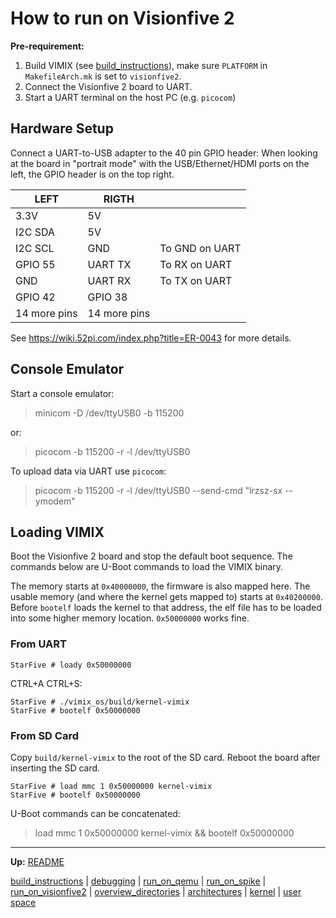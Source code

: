 # How to run on Visionfive 2

**Pre-requirement:** 
1. Build VIMIX (see [build_instructions](build_instructions.md)), make sure `PLATFORM` in `MakefileArch.mk` is set to `visionfive2`.
2. Connect the Visionfive 2 board to UART.
3. Start a UART terminal on the host PC (e.g. `picocom`)

## Hardware Setup

Connect a UART-to-USB adapter to the 40 pin GPIO header: When looking at the board in "portrait mode" with the USB/Ethernet/HDMI ports on the left, the GPIO header is on the top right. 

| LEFT         | RIGTH        |                |
| ------------ | ------------ | -------------- |
| 3.3V         | 5V           |                |
| I2C SDA      | 5V           |                |
| I2C SCL      | GND          | To GND on UART |
| GPIO 55      | UART TX      | To RX on UART  |
| GND          | UART RX      | To TX on UART  |
| GPIO 42      | GPIO 38      |                |
| 14 more pins | 14 more pins |                |

See https://wiki.52pi.com/index.php?title=ER-0043 for more details.


## Console Emulator

Start a console emulator:
> minicom -D /dev/ttyUSB0 -b 115200

or:
> picocom -b 115200 -r -l /dev/ttyUSB0

To upload data via UART use `picocom`:
> picocom -b 115200 -r -l /dev/ttyUSB0 --send-cmd "lrzsz-sx --ymodem"


## Loading VIMIX

Boot the Visionfive 2 board and stop the default boot sequence. The commands below are U-Boot commands to load the VIMIX binary.

The memory starts at `0x40000000`, the firmware is also mapped here. The usable memory (and where the kernel gets mapped to) starts at `0x40200000`. Before `bootelf` loads the kernel to that address, the elf file has to be loaded into some higher memory location. `0x50000000` works fine.


### From UART

```
StarFive # loady 0x50000000
```

CTRL+A CTRL+S:
```
StarFive # ./vimix_os/build/kernel-vimix
StarFive # bootelf 0x50000000
```

### From SD Card

Copy `build/kernel-vimix` to the root of the SD card. Reboot the board after inserting the SD card.
```
StarFive # load mmc 1 0x50000000 kernel-vimix
StarFive # bootelf 0x50000000
```

U-Boot commands can be concatenated:

> load mmc 1 0x50000000 kernel-vimix && bootelf 0x50000000


---
**Up:** [README](../README.md)

[build_instructions](build_instructions.md) | [debugging](debugging.md) | [run_on_qemu](run_on_qemu.md) | [run_on_spike](run_on_spike.md) | [run_on_visionfive2](run_on_visionfive2.md) |  [overview_directories](overview_directories.md) | [architectures](architectures.md) | [kernel](kernel/kernel.md) | [user space](userspace/userspace.md)

